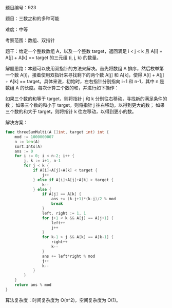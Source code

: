题目编号：923

题目：三数之和的多种可能

难度：中等

考察范围：数组、双指针

题干：给定一个整数数组 A，以及一个整数 target，返回满足 i < j < k 且 A[i] + A[j] + A[k] == target 的三元组 (i, j, k) 的数量。

解题思路：本题可以使用双指针的方法来解决。首先将数组 A 排序，然后枚举第一个数 A[i]，接着使用双指针来寻找剩下的两个数 A[j] 和 A[k]，使得 A[i] + A[j] + A[k] == target。具体来说，初始时，左右指针分别指向 i+1 和 n-1，其中 n 是数组 A 的长度。每次计算三个数的和，并进行如下操作：

如果三个数的和等于 target，则将指针 j 和 k 分别往右移动，寻找新的满足条件的数；
如果三个数的和小于 target，则将指针 j 往右移动，以得到更大的数；
如果三个数的和大于 target，则将指针 k 往左移动，以得到更小的数。

解决方案：

```go
func threeSumMulti(A []int, target int) int {
    mod := 1000000007
    n := len(A)
    sort.Ints(A)
    ans := 0
    for i := 0; i < n-2; i++ {
        j, k := i+1, n-1
        for j < k {
            if A[i]+A[j]+A[k] < target {
                j++
            } else if A[i]+A[j]+A[k] > target {
                k--
            } else {
                if A[j] == A[k] {
                    ans += (k-j+1)*(k-j)/2 % mod
                    break
                }
                left, right := 1, 1
                for j+1 < k && A[j] == A[j+1] {
                    left++
                    j++
                }
                for k-1 > j && A[k] == A[k-1] {
                    right++
                    k--
                }
                ans += left*right % mod
                j++
                k--
            }
        }
    }
    return ans % mod
}
```

算法复杂度：时间复杂度为 O(n^2)，空间复杂度为 O(1)。